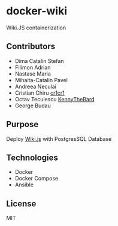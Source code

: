 # docker-wiki

Wiki.JS containerization

## Contributors
- Dima Catalin Stefan
- Filimon Adrian
- Nastase Maria
- Mihaita-Catalin Pavel
- Andreea Neculai
- Cristian Chiru [cr1cr1](https://github.com/cr1cr1)
- Octav Teculescu [KennyTheBard](https://github.com/KennyTheBard)
- George Budau

## Purpose

Deploy [Wiki.js](https://github.com/Requarks/wiki) with PostgresSQL Database

## Technologies

- Docker
- Docker Compose
- Ansible

## License

MIT
